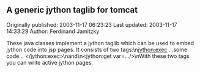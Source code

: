 ## A generic jython taglib for tomcat

Originally published: 2003-11-17 06:23:23
Last updated: 2003-11-17 14:33:29
Author: Ferdinand Jamitzky

These java classes implement a jython taglib which can be used to embed jython code into jsp pages. It consists of two tags:\n<jython:exec> ...some code... </jython:exec>\nand\n<jython:get var=.../>\nWith these two tags you can write active jython pages.